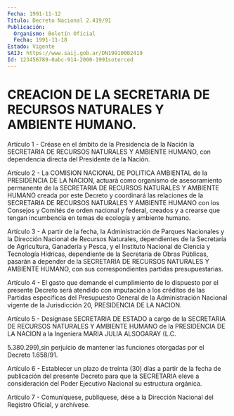 ```yaml
---
Fecha: 1991-11-12
Título: Decreto Nacional 2.419/91
Publicación:
  Organismo: Boletín Oficial
  Fecha: 1991-11-18
Estado: Vigente
SAIJ: https://www.saij.gob.ar/DN19910002419
Id: 123456789-0abc-914-2000-1991soterced
---
```

# CREACION DE LA SECRETARIA DE RECURSOS NATURALES Y AMBIENTE HUMANO.

<a id="1"></a>
Artículo 1 - Créase en el ámbito de la Presidencia de la Nación la  SECRETARIA   DE  RECURSOS  NATURALES  Y  AMBIENTE  HUMANO,  con dependencia directa del Presidente de la Nación.

<a id="2"></a>
Artículo  2 - La COMISION NACIONAL DE POLITICA AMBIENTAL de la PRESIDENCIA DE LA  NACION,  actuará como organismo de asesoramiento permanente  de  la  SECRETARIA DE  RECURSOS  NATURALES  Y  AMBIENTE HUMANO creada por este  Decreto  y  coordinará las relaciones de la SECRETARIA  DE  RECURSOS  NATURALES  Y  AMBIENTE   HUMANO  con  los Consejos  y  Comités  de  orden  nacional  y federal, creados  y  a crearse  que  tengan  incumbencia en temas de ecología  y  ambiente humano.

<a id="3"></a>
Artículo 3 - A partir de la fecha, la Administración de Parques Nacionales    y   la  Dirección  Nacional  de  Recursos  Naturales, dependientes de la  Secretaría de Agricultura, Ganadería y Pesca, y el Instituto Nacional de Ciencia y Tecnología Hídricas, dependiente de la Secretaría  de Obras Públicas, pasarán a depender de la SECRETARIA DE RECURSOS NATURALES  Y  AMBIENTE HUMANO, con sus correspondientes partidas presupuestarias.

<a id="4"></a>
Artículo  4  -  El  gasto  que  demande  el cumplimiento de lo dispuesto por el presente Decreto será atendido  con  imputación  a los  créditos  de  las Partidas especificas del Presupuesto General de  la Administración  Nacional  vigente  de  la  Jurisdicción  20, PRESIDENCIA DE LA NACION.

<a id="5"></a>
Artículo  5  -  Desígnase  SECRETARIA  DE ESTADO a cargo de la SECRETARIA  DE  RECURSOS  NATURALES  Y  AMBIENTE  HUMANO    de   la PRESIDENCIA DE LA NACION a la Ingeniera MARIA JULIA ALSOGARAY (L.C.

5.380.299),sin  perjuicio  de  mantener las funciones otorgadas por el Decreto 1.658/91.

<a id="6"></a>
Artículo 6 - Establecer un plazo de treinta (30) días a partir de la  fecha  de  publicación  del  presente  Decreto  para  que la SECRETARIA  eleve  a consideración del Poder Ejecutivo Nacional  su estructura orgánica.

<a id="7"></a>
Artículo  7  -  Comuníquese,  publíquese,  dése a la Dirección Nacional del Registro Oficial, y archívese.